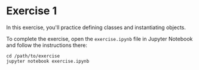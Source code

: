 # Exercise 1

In this exercise, you'll practice defining classes and instantiating objects.

To complete the exercise, open the `exercise.ipynb` file in Jupyter Notebook and follow the instructions there:

```
cd /path/to/exercise
jupyter notebook exercise.ipynb
```
